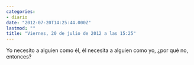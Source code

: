 ```yaml
---
categories:
- diario
date: "2012-07-20T14:25:44.000Z"
lastmod: ""
title: "Viernes, 20 de julio de 2012 a las 15:25"
---
```


Yo necesito a alguien como él, él necesita a alguien como yo, ¿por qué no, entonces?
